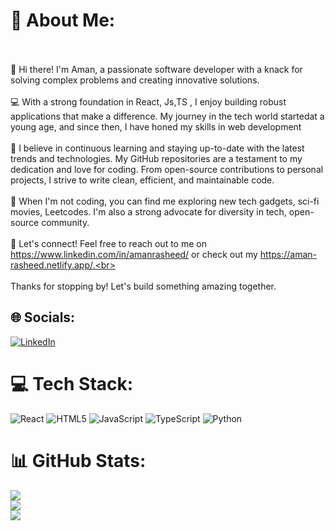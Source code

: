 # 💫 About Me:
<br><br>👋 Hi there! I'm Aman, a passionate software developer with a knack for solving complex problems and creating innovative solutions. <br><br>💻 With a strong foundation in React, Js,TS , I enjoy building robust applications that make a difference. My journey in the tech world startedat a young age, and since then, I have honed my skills in web development<br><br>🌟 I believe in continuous learning and staying up-to-date with the latest trends and technologies. My GitHub repositories are a testament to my dedication and love for coding. From open-source contributions to personal projects, I strive to write clean, efficient, and maintainable code.<br><br>🚀 When I'm not coding, you can find me  exploring new tech gadgets, sci-fi movies, Leetcodes. I'm also a strong advocate for diversity in tech, open-source community.<br><br>🔗 Let's connect! Feel free to reach out to me on https://www.linkedin.com/in/amanrasheed/ or check out my https://aman-rasheed.netlify.app/.<br><br><br>Thanks for stopping by! Let's build something amazing together.<br>


## 🌐 Socials:
[![LinkedIn](https://img.shields.io/badge/LinkedIn-%230077B5.svg?logo=linkedin&logoColor=white)](https://linkedin.com/in/https://www.linkedin.com/in/amanrasheed/) 

# 💻 Tech Stack:
![React](https://img.shields.io/badge/react-%2320232a.svg?style=for-the-badge&logo=react&logoColor=%2361DAFB) ![HTML5](https://img.shields.io/badge/html5-%23E34F26.svg?style=for-the-badge&logo=html5&logoColor=white) ![JavaScript](https://img.shields.io/badge/javascript-%23323330.svg?style=for-the-badge&logo=javascript&logoColor=%23F7DF1E) ![TypeScript](https://img.shields.io/badge/typescript-%23007ACC.svg?style=for-the-badge&logo=typescript&logoColor=white) ![Python](https://img.shields.io/badge/python-3670A0?style=for-the-badge&logo=python&logoColor=ffdd54)
# 📊 GitHub Stats:
![](https://github-readme-stats.vercel.app/api?username=aman10rasheed&theme=dark&hide_border=false&include_all_commits=false&count_private=false)<br/>
![](https://github-readme-streak-stats.herokuapp.com/?user=aman10rasheed&theme=dark&hide_border=false)<br/>
![](https://github-readme-stats.vercel.app/api/top-langs/?username=aman10rasheed&theme=dark&hide_border=false&include_all_commits=false&count_private=false&layout=compact)

<!-- Proudly created with GPRM ( https://gprm.itsvg.in ) -->
